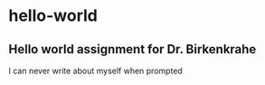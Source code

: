 # hello-world
## Hello world assignment for Dr. Birkenkrahe

I can never write about myself when prompted

